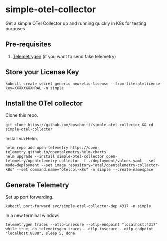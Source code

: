 # simple-otel-collector
Get a simple OTel Collector up and running quickly in K8s for testing purposes

## Pre-requisites

1. [Telemetrygen](https://github.com/open-telemetry/opentelemetry-collector-contrib/tree/main/cmd/telemetrygen) (if you want to send fake telemetry)


## Store your License Key
```
kubectl create secret generic newrelic-license --from-literal=license-key=XXXXXXXXNRAL -n simple
```

## Install the OTel collector

Clone this repo.
```
git clone https://github.com/bpschmitt/simple-otel-collector && cd simple-otel-collector
```

Install via Helm.
```
helm repo add open-telemetry https://open-telemetry.github.io/opentelemetry-helm-charts
helm upgrade --install simple-otel-collector open-telemetry/opentelemetry-collector -f ./deployment/values.yaml --set mode=deployment --set image.repository="otel/opentelemetry-collector-k8s" --set command.name="otelcol-k8s" -n simple --create-namespace
```

## Generate Telemetry

Set up port forwarding.
```
kubectl port-forward svc/simple-otel-collector-dep 4317 -n simple
```

In a new terminal window:

```
telemetrygen traces --otlp-insecure --otlp-endpoint "localhost:4317"
while true; do telemetrygen traces --otlp-insecure --otlp-endpoint "localhost:8888"; sleep 5; done
```

